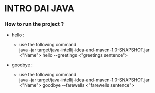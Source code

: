 # INTRO DAI JAVA

### How to run the project ?

- hello :
    - use the following command\
      java -jar target/java-intellij-idea-and-maven-1.0-SNAPSHOT.jar <"Name"> hello --greetings <"greetings sentence">


- goodbye :
    - use the following command\
      java -jar target/java-intellij-idea-and-maven-1.0-SNAPSHOT.jar <"Name"> goodbye --farewells <"farewells sentence">
    
